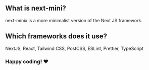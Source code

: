 ## What is next-mini?

next-minix is ​​a more minimalist version of the Next JS framework.

## Which frameworks does it use?

NextJS, React, Tailwind CSS, PostCSS, ESLint, Prettier, TypeScript

### Happy coding! ❤️
